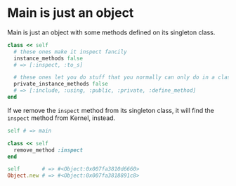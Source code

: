 Main is just an object
======================

Main is just an object with some methods defined on its singleton class.

```ruby
class << self
  # these ones make it inspect fancily
  instance_methods false
  # => [:inspect, :to_s]

  # these ones let you do stuff that you normally can only do in a class
  private_instance_methods false
  # => [:include, :using, :public, :private, :define_method]
end
```

If we remove the `inspect` method from its singleton class,
it will find the `inspect` method from Kernel, instead.

```ruby
self # => main

class << self
  remove_method :inspect
end

self       # => #<Object:0x007fa3810d6660>
Object.new # => #<Object:0x007fa3818891c8>
```
